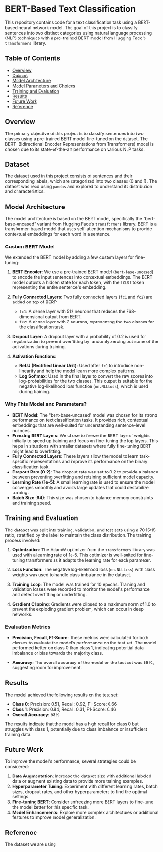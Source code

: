 # BERT-Based Text Classification

This repository contains code for a text classification task using a BERT-based neural network model. The goal of this project is to classify sentences into two distinct categories using natural language processing (NLP) techniques with a pre-trained BERT model from Hugging Face's `transformers` library.

## Table of Contents

- [Overview](#overview)
- [Dataset](#dataset)
- [Model Architecture](#model-architecture)
- [Model Parameters and Choices](#model-parameters-and-choices)
- [Training and Evaluation](#training-and-evaluation)
- [Results](#results)
- [Future Work](#future-work)
- [Reference](#reference)

## Overview

The primary objective of this project is to classify sentences into two classes using a pre-trained BERT model fine-tuned on the dataset. The BERT (Bidirectional Encoder Representations from Transformers) model is chosen due to its state-of-the-art performance on various NLP tasks.

## Dataset

The dataset used in this project consists of sentences and their corresponding labels, which are categorized into two classes (0 and 1). The dataset was read using `pandas` and explored to understand its distribution and characteristics.

## Model Architecture

The model architecture is based on the BERT model, specifically the "bert-base-uncased" variant from Hugging Face's `transformers` library. BERT is a transformer-based model that uses self-attention mechanisms to provide contextual embeddings for each word in a sentence.

### Custom BERT Model

We extended the BERT model by adding a few custom layers for fine-tuning:

1. **BERT Encoder**: We use a pre-trained BERT model (`bert-base-uncased`) to encode the input sentences into contextual embeddings. The BERT model outputs a hidden state for each token, with the `[CLS]` token representing the entire sentence's embedding.
2. **Fully Connected Layers**: Two fully connected layers (`fc1` and `fc2`) are added on top of BERT:

   - `fc1`: A dense layer with 512 neurons that reduces the 768-dimensional output from BERT.
   - `fc2`: A dense layer with 2 neurons, representing the two classes for the classification task.

3. **Dropout Layer**: A dropout layer with a probability of 0.2 is used for regularization to prevent overfitting by randomly zeroing out some of the activations during training.

4. **Activation Functions**:
   - **ReLU (Rectified Linear Unit)**: Used after `fc1` to introduce non-linearity and help the model learn more complex patterns.
   - **Log Softmax**: Used in the final layer to convert the raw scores into log-probabilities for the two classes. This output is suitable for the negative log-likelihood loss function (`nn.NLLLoss`), which is used during training.

### Why This Model and Parameters?

- **BERT Model**: The "bert-base-uncased" model was chosen for its strong performance on text classification tasks. It provides rich, contextual embeddings that are well-suited for understanding sentence-level nuances.
- **Freezing BERT Layers**: We chose to freeze the BERT layers' weights initially to speed up training and focus on fine-tuning the top layers. This helps in situations with smaller datasets where fully fine-tuning BERT might lead to overfitting.
- **Fully Connected Layers**: These layers allow the model to learn task-specific representations and improve its performance on the binary classification task.
- **Dropout Rate (0.2)**: The dropout rate was set to 0.2 to provide a balance between preventing overfitting and retaining sufficient model capacity.
- **Learning Rate (1e-5)**: A small learning rate is used to ensure the model converges smoothly and avoids large updates that could destabilize training.
- **Batch Size (64)**: This size was chosen to balance memory constraints and training speed.

## Training and Evaluation

The dataset was split into training, validation, and test sets using a 70:15:15 ratio, stratified by the label to maintain the class distribution. The training process involved:

1. **Optimization**: The AdamW optimizer from the `transformers` library was used with a learning rate of 1e-5. This optimizer is well-suited for fine-tuning transformers as it adapts the learning rate for each parameter.
2. **Loss Function**: The negative log-likelihood loss (`nn.NLLLoss`) with class weights was used to handle class imbalance in the dataset.

3. **Training Loop**: The model was trained for 10 epochs. Training and validation losses were recorded to monitor the model's performance and detect overfitting or underfitting.

4. **Gradient Clipping**: Gradients were clipped to a maximum norm of 1.0 to prevent the exploding gradient problem, which can occur in deep networks.

### Evaluation Metrics

- **Precision, Recall, F1-Score**: These metrics were calculated for both classes to evaluate the model's performance on the test set. The model performed better on class 0 than class 1, indicating potential data imbalance or bias towards the majority class.

- **Accuracy**: The overall accuracy of the model on the test set was 58%, suggesting room for improvement.

## Results

The model achieved the following results on the test set:

- **Class 0**: Precision: 0.51, Recall: 0.92, F1-Score: 0.66
- **Class 1**: Precision: 0.84, Recall: 0.31, F1-Score: 0.46
- **Overall Accuracy**: 58%

The results indicate that the model has a high recall for class 0 but struggles with class 1, potentially due to class imbalance or insufficient training data.

## Future Work

To improve the model's performance, several strategies could be considered:

1. **Data Augmentation**: Increase the dataset size with additional labeled data or augment existing data to provide more training examples.
2. **Hyperparameter Tuning**: Experiment with different learning rates, batch sizes, dropout rates, and other hyperparameters to find the optimal settings.
3. **Fine-tuning BERT**: Consider unfreezing more BERT layers to fine-tune the model better for this specific task.
4. **Model Enhancements**: Explore more complex architectures or additional features to improve model generalization.

## Reference

The dataset we are using
